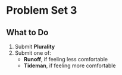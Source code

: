 # Problem Set 3

## What to Do

1. Submit **Plurality**
2. Submit one of:
    - **Runoff**, if feeling less comfortable
    - **Tideman**, if feeling more comfortable